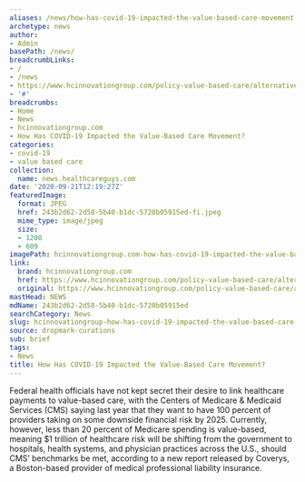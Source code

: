 ```yaml
---
aliases: /news/how-has-covid-19-impacted-the-value-based-care-movement
archetype: news
author:
- Admin
basePath: /news/
breadcrumbLinks:
- /
- /news
- https://www.hcinnovationgroup.com/policy-value-based-care/alternative-payment-models/article/21154317/how-has-covid19-impacted-the-valuebased-care-movement
- '#'
breadcrumbs:
- Home
- News
- hcinnovationgroup.com
- How Has COVID-19 Impacted the Value-Based Care Movement?
categories:
- covid-19
- value based care
collection:
  name: news.healthcareguys.com
date: '2020-09-21T12:19:27Z'
featuredImage:
  format: JPEG
  href: 243b2d62-2d58-5b40-b1dc-5720b05915ed-fi.jpeg
  mime_type: image/jpeg
  size:
  - 1200
  - 609
imagePath: hcinnovationgroup.com-how-has-covid-19-impacted-the-value-based-care-movement
link:
  brand: hcinnovationgroup.com
  href: https://www.hcinnovationgroup.com/policy-value-based-care/alternative-payment-models/article/21154317/how-has-covid19-impacted-the-valuebased-care-movement
  original: https://www.hcinnovationgroup.com/policy-value-based-care/alternative-payment-models/article/21154317/how-has-covid19-impacted-the-valuebased-care-movement
mastHead: NEWS
mdName: 243b2d62-2d58-5b40-b1dc-5720b05915ed
searchCategory: News
slug: hcinnovationgroup-how-has-covid-19-impacted-the-value-based-care-movement
source: dropmark-curations
sub: brief
tags:
- News
title: How Has COVID-19 Impacted the Value-Based Care Movement?
---
```


Federal health officials have not kept secret their desire to link healthcare payments to value-based care, with the Centers of Medicare & Medicaid Services (CMS) saying last year that they want to have 100 percent of providers taking on some downside financial risk by 2025. Currently, however, less than 20 percent of Medicare spending is value-based, meaning $1 trillion of healthcare risk will be shifting from the government to hospitals, health systems, and physician practices across the U.S., should CMS’ benchmarks be met, according to a new report released by Coverys, a Boston-based provider of medical professional liability insurance.